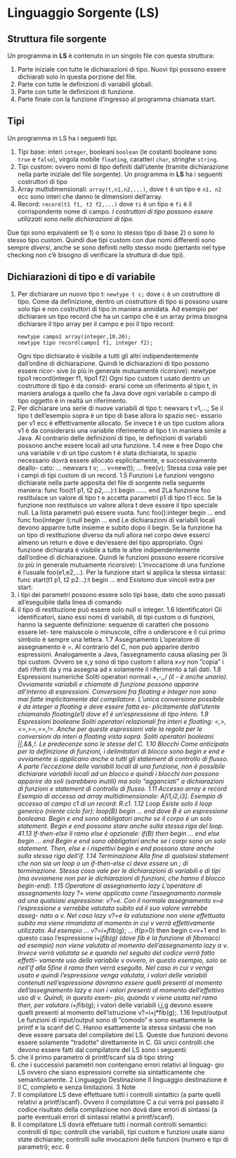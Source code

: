 # Linguaggio Sorgente (LS)
## Struttura file sorgente
Un programma in **LS** è contenuto in un singolo file con questa struttura:
1. Parte iniziale con tutte le dichiarazioni di tipo. Nuovi tipi possono
essere dichiarati solo in questa porzione del file.
2. Parte con tutte le definizioni di variabili globali.
3. Parte con tutte le definizioni di funzione.
4. Parte finale con la funzione d’ingresso al programma chiamata start.
## Tipi
Un programma in LS ha i seguenti tipi.
1. Tipi base: interi ```integer```, booleani ```boolean``` (le costanti booleane
sono ```true``` e ```false```), virgola mobile ```floating```, caratteri ```char```, stringhe
```string```.
2. Tipi custom: ovvero nomi di tipo definiti dall’utente (tramite dichiarazione
nella parte iniziale del file sorgente).
Un programma in **LS** ha i seguenti costruttori di tipo
1. Array multidimensionali: ```array(t,n1,n2,...)```, dove ```t``` è un tipo e ```n1, n2``` 
ecc sono interi che danno le dimensioni dell’array.
2. Record: ```record(t1 f1, t2 f2,...)``` dove ```ti``` è un tipo e ```fi``` è il
corrispondente nome di campo.
*I costruttori di tipo possono essere utilizzati sono nelle dichiarazioni di tipo.*

Due tipi sono equivalenti se 1) o sono lo stesso tipo di base 2) o sono lo
stesso tipo custom. Quindi due tipi custom con due nomi differenti sono
sempre *diversi*, anche se sono definiti nello stesso modo (pertanto nel type
checking non c’è bisogno di verificare la struttura di due tipi).

## Dichiarazioni di tipo e di variabile

1. Per dichiarare un nuovo tipo t:
```newtype t c;```
dove ```c``` è un costruttore di tipo.
Come da definizione, dentro un costruttore di tipo si possono usare
solo tipi e non costruttori di tipo in maniera annidata. Ad esempio
per dichiarare un tipo record che ha un campo che è un array prima
bisogna dichiarare il tipo array per il campo e poi il tipo record:
    ```
    newtype campo1 array(integer,10,20);
    newtype tipo record(campo1 f1, integer f2);
    ```
    Ogni tipo dichiarato è visibile a tutti gli altri indipendentemente dall’ordine
    di dichiarazione. Quindi le dichiarazioni di tipo possono essere ricor-
    sive (o più in generale mutuamente ricorsive):
    newtype tipo1 record(integer f1, tipo1 f2)
    Ogni tipo custom t usato dentro un costruttore di tipo è da consid-
    erarsi come un riferimento al tipo t, in maniera analoga a quello che
    fa Java dove ogni variabile o campo di tipo oggetto è in realtà un
    riferimento.
2. Per dichiarare una serie di nuove variabili di tipo t:
newvars t v1,...;
Se il tipo t dell’esempio sopra è un tipo di base allora lo spazio nec-
essario per v1 ecc è effettivamente allocato. Se invece t è un tipo
custom allora v1 è da considerarsi una variabile riferimento al tipo
t in maniera simile a Java. Al contrario delle definizioni di tipo, le
definizioni di variabili possono anche essere locali ad una funzione.
1.4
new e free
Dopo che una variabile v di un tipo custom t è stata dichiarata, lo spazio
necessario dovrà essere allocato esplicitamente, e successivamente deallo-
cato:
...
newvars t v;
...
v=new(t);
...
free(v);
Stessa cosa vale per i campi di tipi custom di un record.
1.5
Funzioni
Le funzioni vengono dichiarate nella parte apposita del file di sorgente nella
seguente maniera:
func foo(t1 p1, t2 p2,....):t
begin
......
end
2La funzione foo restituisce un valore di tipo t e accetta parametri p1 di tipo
t1 ecc. Se la funzione non restituisce un valore allora t deve essere il tipo
speciale null. La lista parametri può essere vuota.
func foo():integer
begin
...
end
func foo(integer i):null
begin
...
end
Le dichiarazioni di variabili locali devono apparire tutte insieme e subito
dopo il begin. Se la funzione ha un tipo di restituzione diverso da null
allora nel corpo deve esserci almeno un return e dove e dev’essere del tipo
appropriato.
Ogni funzione dichiarata è visibile a tutte le altre indipendentemente
dall’ordine di dichiarazione. Quindi le funzioni possono essere ricorsive (o più
in generale mutuamente ricorsive): L’invocazione di una funzione è l’usuale
foo(e1,e2,...).
Per la funzione start si applica la stessa sintassi:
func start(t1 p1, t2 p2...):t
begin
...
end
Esistono due vincoli extra per start:
1. i tipi dei parametri possono essere solo tipi base, dato che sono passati
all’eseguibile dalla linea di comando
2. il tipo di restituzione può essere solo null o integer.
1.6
Identificatori
Gli identificatori, siano essi nomi di variabili, di tipi custom o di funzioni,
hanno la seguente definizione: sequenze di caratteri che possono essere let-
tere maiuscole o minuscole, cifre o underscore e il cui primo simbolo è
sempre una lettera.
1.7
Assegnamento
L’operatore di assegnamento è =. Al contrario del C, non può apparire
dentro espressioni. Analogamente a Java, l’assegnamento causa aliasing per
3i tipi custom. Ovvero se x,y sono di tipo custom t allora x=y non ”copia”
i dati riferiti da y ma assegna ad x solamente il riferimento a tali dati.
1.8
Espressioni numeriche
Soliti operatori normali +,-,*,/ (il - è anche unario). Ovviamente variabili e
chiamate di funzione possono apparire all’interno di espressioni. Conversioni
fra floating e integer non sono mai fatte implicitamente dal compilatore.
L’unica conversione possibile è da integer a floating e deve essere fatta es-
plicitamente dall’utente chiamando floating(e1) dove e1 è un’espressione
di tipo intero.
1.9
Espressioni booleane
Soliti operatori relazionali fra interi e floating: <,>,<=,>=,==,!=. Anche
per queste espressioni vale la regola per le conversioni da interi a floating
vista sopra. Soliti operatori booleani: ||,&&,!. Le predecenze sono le stesse
del C.
1.10
Blocchi
Come anticipato per la definizione di funzioni, i delimitatori di blocco sono
begin e end e ovviamente si applicano anche a tutti gli statement di controllo
di flusso. A parte l’eccezione delle variabili locali di una funzione, non è
possibile dichiarare variabili locali ad un blocco e quindi i blocchi non possono
apparire da soli (sarebbero inutili) ma solo ”agganciati” a dichiarazioni di
funzioni e statement di controllo di flusso.
1.11
Accesso array e record
Esempio di accesso ad array multidimensionale: A[i1,i2,i3]. Esempio di
accesso al campo c1 di un record: R.c1.
1.12
Loop
Esiste solo il loop generico (niente ciclo for):
loop(B)
begin
...
end
dove B è un espressione booleana. Begin e end sono obbligatori anche se il
corpo è un solo statement. Begin e end possono stare anche sulla stessa riga
del loop.
41.13
If-then-else
Il ramo else è opzionale:
if(B)
then
begin
...
end
else
begin
...
end
Begin e end sono obbligatori anche se i corpi sono un solo statement. Then,
else e i rispettivi begin e end possono stare anche sulla stessa riga dell’if.
1.14
Terminazione
Alla fine di qualsiasi statement che non sia un loop o un if-then-else ci deve
essere un ; di terminazione. Stessa cosa vale per le dichiarazioni di variabili
e di tipi (ma ovviamene non per le dichiarazioni di funzioni, che hanno il
blocco begin-end).
1.15
Operatore di assegnamento lazy
L’operatore di assegnamento lazy ?= viene applicato come l’assegnamento
normale ad una qualsiasi espressione: v?=e. Con il normale assegnamento
v=e l’espressione e verrebbe valutata subito ed il suo valore verrebbe asseg-
nato a v. Nel caso lazy v?=e la valutazione non viene effettuata subito ma
viene rimandata al momento in cui v verrà effettivamente utilizzata. Ad
esempio
...
v?=i+j*fib(g);
...
if(p>0)
then
begin
c=v+1
end
In questo caso l’espressione i+j*fib(g) (dove fib è la funzione di fibonacci
ad esempio) non viene valutata al momento dell’assegnamento lazy a v.
Invece verrà valutata se e quando nel seguito del codice verrà fatto effetti-
vamente uso della variabile v ovvero, in questo esempio, solo se nell’if alla
5fine il ramo then verrà eseguito. Nel caso in cui v venga usato e quindi
l’espressione venga valutata, i valori delle variabili contenuti nell’espressione
dovranno essere quelli presenti al momento dell’assegnamento lazy e non i
valori presenti al momento dell’effettivo uso di v. Quindi, in questo esem-
pio, quando v viene usata nel ramo then, per valutare i+j*fib(g); i valori
delle variabili i,j,g devono essere quelli presenti al momento dell’istruzione
v?=i+j*fib(g);.
1.16
Input/output
Le funzioni di input/output sono di ”comodo” e sono esattamente la printf
e la scanf del C. Hanno esattamente la stessa sintassi che non deve essere
parsata del compilatore del LS. Queste due funzioni devono essere solamente
”tradotte” direttamente in C. Gli unici controlli che devono essere fatti dal
compilatore del LS sono i seguenti:
1. che il primo parametro di printf/scanf sia di tipo string
2. che i successivi parametri non contengano errori relativi al linguag-
gio LS ovvero che siano espressioni corrette sia sintatticamente che
semanticamente.
2
Linguaggio Destinazione
Il linguaggio destinazione è il C, completo e senza limitazioni.
3
Note
1. Il compilatore LS deve effettuare tutti i controlli sintattici (a parte
quelli relativi a printf/scanf). Ovvero il compilatore C a cui verrà poi
passato il codice risultato della compilazione non dovà dare errori di
sintassi (a parte eventuali errori di sintassi relativi a printf/scanf).
2. Il compilatore LS dovrà effetuare tutti i normali controlli semantici:
controlli di tipo; controlli che variabili, tipi custom e funzioni usate
siano state dichiarate; controlli sulle invocazioni delle funzioni (numero
e tipi di parametri); ecc.
6
